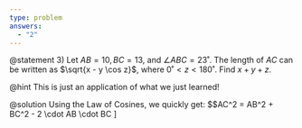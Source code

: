 ```yaml
---
type: problem
answers:
  - "2"
---
```


@statement
3) Let $AB = 10, BC = 13$, and $\angle ABC = 23˚$. The length of $AC$ can be written as $\sqrt{x - y \cos z}$, where $0˚ < z < 180˚$. Find $x + y + z$.

@hint
This is just an application of what we just learned!

@solution
Using the Law of Cosines, we quickly get:
$$AC^2 = AB^2 + BC^2 - 2 \cdot AB \cdot BC ]
<!--stackedit_data:
eyJoaXN0b3J5IjpbLTM2MzgxOTU2OV19
-->